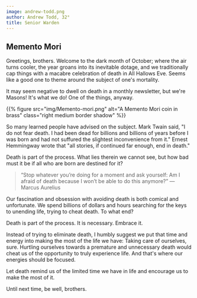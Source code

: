 ```yaml
---
image: andrew-todd.png
author: Andrew Todd, 32°
title: Senior Warden
---
```


## Memento Mori
Greetings, brothers. Welcome to the dark month of October; where the air turns cooler, the year groans into its inevitable dotage, and we traditionally cap things with a macabre celebration of death in All Hallows Eve. Seems like a good one to theme around the subject of one's mortality.

It may seem negative to dwell on death in a monthly newsletter, but we're Masons! It's what we do! One of the things, anyway.

{{% figure src="img/Memento-mori.png" alt="A Memento Mori coin in brass" class="right medium border shadow" %}}

So many learned people have advised on the subject. Mark Twain said, "I do not fear death. I had been dead for billions and billions of years before I was born and had not suffured the slightest inconvenience from it." Ernest Hemmingway wrote that "all stories, if continued far enough, end in death."

Death is part of the process. What lies therein we cannot see, but how bad must it be if all who are born are destined for it? 

> “Stop whatever you’re doing for a moment and ask yourself: Am I afraid of death because I won’t be able to do this anymore?” —Marcus Aurelius

Our fascination and obsession with avoiding death is both comical and unfortunate. We spend billions of dollars and hours searching for the keys to unending life, trying to cheat death. To what end?

Death is part of the process. It is necessary. Embrace it.

Instead of trying to eliminate death, I humbly suggest we put that time and energy into making the most of the life we have: Taking care of ourselves, sure. Hurtling ourselves towards a premature and unnecessary death would cheat us of the opportunity to truly experience life. And that's where our energies should be focused.

Let death remind us of the limited time we have in life and encourage us to make the most of it.

Until next time, be well, brothers.

